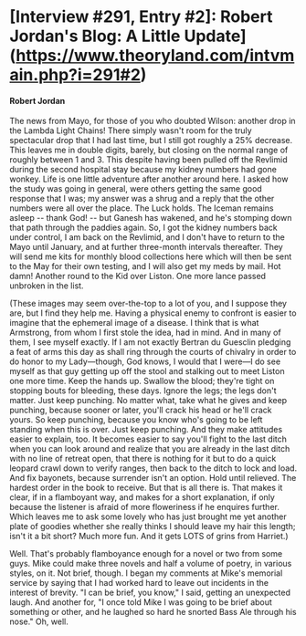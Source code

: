 # [Interview #291, Entry #2]: Robert Jordan's Blog: A Little Update](https://www.theoryland.com/intvmain.php?i=291#2)

#### Robert Jordan

The news from Mayo, for those of you who doubted Wilson: another drop in the Lambda Light Chains! There simply wasn't room for the truly spectacular drop that I had last time, but I still got roughly a 25% decrease. This leaves me in double digits, barely, but closing on the normal range of roughly between 1 and 3. This despite having been pulled off the Revlimid during the second hospital stay because my kidney numbers had gone wonkey. Life is one little adventure after another around here. I asked how the study was going in general, were others getting the same good response that I was; my answer was a shrug and a reply that the other numbers were all over the place. The Luck holds. The Iceman remains asleep -- thank God! -- but Ganesh has wakened, and he's stomping down that path through the paddies again. So, I got the kidney numbers back under control, I am back on the Revlimid, and I don't have to return to the Mayo until January, and at further three-month intervals thereafter. They will send me kits for monthly blood collections here which will then be sent to the May for their own testing, and I will also get my meds by mail. Hot damn! Another round to the Kid over Liston. One more lance passed unbroken in the list.

(These images may seem over-the-top to a lot of you, and I suppose they are, but I find they help me. Having a physical enemy to confront is easier to imagine that the ephemeral image of a disease. I think that is what Armstrong, from whom I first stole the idea, had in mind. And in many of them, I see myself exactly. If I am not exactly Bertran du Guesclin pledging a feat of arms this day as shall ring through the courts of chivalry in order to do honor to my Lady—though, God knows, I would that I were—I do see myself as that guy getting up off the stool and stalking out to meet Liston one more time. Keep the hands up. Swallow the blood; they're tight on stopping bouts for bleeding, these days. Ignore the legs; the legs don't matter. Just keep punching. No matter what, take what he gives and keep punching, because sooner or later, you'll crack his head or he'll crack yours. So keep punching, because you know who's going to be left standing when this is over. Just keep punching. And they make attitudes easier to explain, too. It becomes easier to say you'll fight to the last ditch when you can look around and realize that you are already in the last ditch with no line of retreat open, that there is nothing for it but to do a quick leopard crawl down to verify ranges, then back to the ditch to lock and load. And fix bayonets, because surrender isn't an option. Hold until relieved. The hardest order in the book to receive. But that is all there is. That makes it clear, if in a flamboyant way, and makes for a short explanation, if only because the listener is afraid of more floweriness if he enquires further. Which leaves me to ask some lovely who has just brought me yet another plate of goodies whether she really thinks I should leave my hair this length; isn't it a bit short? Much more fun. And it gets LOTS of grins from Harriet.)

Well. That's probably flamboyance enough for a novel or two from some guys. Mike could make three novels and half a volume of poetry, in various styles, on it. Not brief, though. I began my comments at Mike's memorial service by saying that I had worked hard to leave out incidents in the interest of brevity. "I can be brief, you know," I said, getting an unexpected laugh. And another for, "I once told Mike I was going to be brief about something or other, and he laughed so hard he snorted Bass Ale through his nose." Oh, well.

